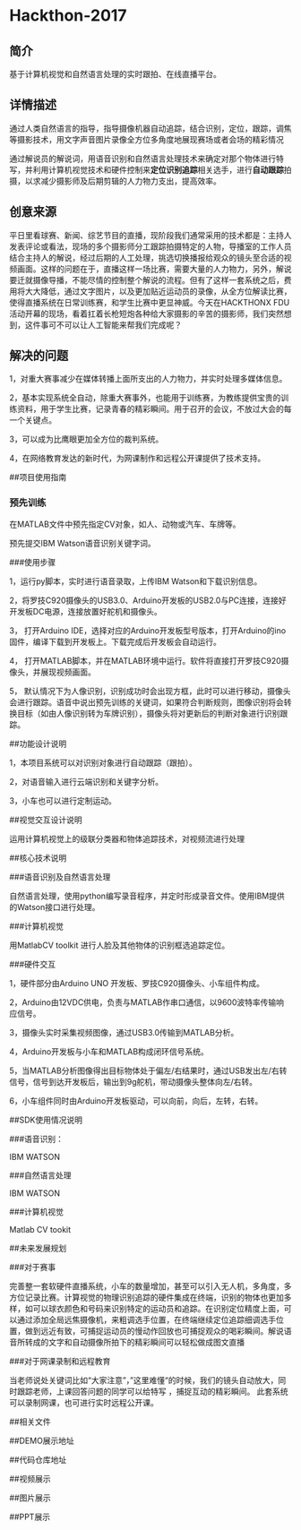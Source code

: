 # Hackthon-2017

## 简介

基于计算机视觉和自然语言处理的实时跟拍、在线直播平台。

## 详情描述

​       通过人类自然语言的指导，指导摄像机器自动追踪，结合识别，定位，跟踪，调焦等摄影技术，用文字声音图片录像全方位多角度地展现赛场或者会场的精彩情况

​    通过解说员的解说词，用语音识别和自然语言处理技术来确定对那个物体进行特写，并利用计算机视觉技术和硬件控制来**定位识别追踪**相关选手，进行**自动跟踪**拍摄，以求减少摄影师及后期剪辑的人力物力支出，提高效率。

 ## 创意来源

​	平日里看球赛、新闻、综艺节目的直播，现阶段我们通常采用的技术都是：主持人发表评论或看法，现场的多个摄影师分工跟踪拍摄特定的人物，导播室的工作人员结合主持人的解说，经过后期的人工处理，挑选切换播报给观众的镜头至合适的视频画面。这样的问题在于，直播这样一场比赛，需要大量的人力物力，另外，解说要迁就摄像导播，不能尽情的控制整个解说的流程。但有了这样一套系统之后，费用将大大降低，通过文字图片，以及更加贴近运动员的录像，从全方位解读比赛，使得直播系统在日常训练赛，和学生比赛中更显神威。今天在HACKTHONX FDU活动开幕的现场，看着扛着长枪短炮各种给大家摄影的辛苦的摄影师，我们突然想到，这件事可不可以让人工智能来帮我们完成呢？

## 解决的问题

1，对重大赛事减少在媒体转播上面所支出的人力物力，并实时处理多媒体信息。

2，基本实现系统全自动，除重大赛事外，也能用于训练赛，为教练提供宝贵的训练资料，用于学生比赛，记录青春的精彩瞬间。用于召开的会议，不放过大会的每一个关键点。

3，可以成为比鹰眼更加全方位的裁判系统。

4，在网络教育发达的新时代，为网课制作和远程公开课提供了技术支持。


##项目使用指南

### 预先训练

在MATLAB文件中预先指定CV对象，如人、动物或汽车、车牌等。

预先提交IBM Watson语音识别关键字词。

###使用步骤

1，运行py脚本，实时进行语音录取，上传IBM Watson和下载识别信息。

2，将罗技C920摄像头的USB3.0、Arduino开发板的USB2.0与PC连接，连接好开发板DC电源，连接放置好舵机和摄像头。

3， 打开Arduino IDE，选择对应的Arduino开发板型号版本，打开Arduino的ino固件，编译下载到开发板上。下载完成后开发板会自动运行。

4， 打开MATLAB脚本，并在MATLAB环境中运行。软件将直接打开罗技C920摄像头，并展现视频画面。

5， 默认情况下为人像识别，识别成功时会出现方框，此时可以进行移动，摄像头会进行跟踪。语音中说出预先训练的关键词，如果符合判断规则，图像识别将会转换目标（如由人像识别转为车牌识别），摄像头将对更新后的判断对象进行识别跟踪。

##功能设计说明

1，本项目系统可以对识别对象进行自动跟踪（跟拍）。

2，对语音输入进行云端识别和关键字分析。

3，小车也可以进行定制运动。

##视觉交互设计说明

运用计算机视觉上的级联分类器和物体追踪技术，对视频流进行处理


##核心技术说明

###语音识别及自然语言处理

自然语言处理，使用python编写录音程序，并定时形成录音文件。使用IBM提供的Watson接口进行处理。

###计算机视觉

用MatlabCV toolkit 进行人脸及其他物体的识别框选追踪定位。

###硬件交互

1，硬件部分由Arduino UNO 开发板、罗技C920摄像头、小车组件构成。

2，Arduino由12VDC供电，负责与MATLAB作串口通信，以9600波特率传输响应信号。

3，摄像头实时采集视频图像，通过USB3.0传输到MATLAB分析。

4，Arduino开发板与小车和MATLAB构成闭环信号系统。

5，当MATLAB分析图像得出目标物体处于偏左/右结果时，通过USB发出左/右转信号，信号到达开发板后，输出到9g舵机，带动摄像头整体向左/右转。

6，小车组件同时由Arduino开发板驱动，可以向前，向后，左转，右转。                                   


##SDK使用情况说明

###语音识别：

IBM WATSON

###自然语言处理

IBM WATSON

###计算机视觉

Matlab CV tookit

##未来发展规划

###对于赛事

完善整一套软硬件直播系统，小车的数量增加，甚至可以引入无人机，多角度，多方位记录比赛。计算视觉的物理识别追踪的硬件集成在终端，识别的物体也更加多样，如可以球衣颜色和号码来识别特定的运动员和追踪。在识别定位精度上面，可以通过添加全局远焦摄像机，来粗调选手位置，在终端继续定位追踪细调选手位置，做到远近有致，可捕捉运动员的慢动作回放也可捕捉观众的喝彩瞬间。解说语音所转成的文字和自动摄像所拍下的精彩瞬间可以轻松做成图文直播

###对于网课录制和远程教育

当老师说处关键词比如“大家注意”，”这里难懂“的时候，我们的镜头自动放大，同时跟踪老师，上课回答问题的同学可以给特写 ，捕捉互动的精彩瞬间。 此套系统可以录制网课，也可进行实时远程公开课。

##相关文件

##DEMO展示地址

##代码仓库地址

##视频展示

##图片展示

##PPT展示

 